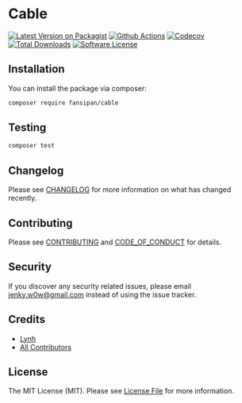 
# Cable

[![Latest Version on Packagist][ico-version]][link-packagist]
[![Github Actions][ico-gh-actions]][link-gh-actions]
[![Codecov][ico-codecov]][link-codecov]
[![Total Downloads][ico-downloads]][link-downloads]
[![Software License][ico-license]](LICENSE.md)

<!-- description -->

## Installation

You can install the package via composer:

```bash
composer require fansipan/cable
```

## Testing

```bash
composer test
```

## Changelog

Please see [CHANGELOG](CHANGELOG.md) for more information on what has changed recently.

## Contributing

Please see [CONTRIBUTING](CONTRIBUTING.md) and [CODE_OF_CONDUCT](CODE_OF_CONDUCT.md) for details.

## Security

If you discover any security related issues, please email jenky.w0w@gmail.com instead of using the issue tracker.

## Credits

- [Lynh](https://github.com/jenky)
- [All Contributors](../../contributors)

## License

The MIT License (MIT). Please see [License File](LICENSE.md) for more information.

[ico-version]: https://img.shields.io/packagist/v/fansipan/cable.svg?style=for-the-badge
[ico-license]: https://img.shields.io/badge/license-MIT-brightgreen.svg?style=for-the-badge
[ico-gh-actions]: https://img.shields.io/github/actions/workflow/status/fansipan/cable/testing.yml?branch=main&label=actions&logo=github&style=for-the-badge
[ico-codecov]: https://img.shields.io/codecov/c/github/fansipan/cable?logo=codecov&style=for-the-badge
[ico-downloads]: https://img.shields.io/packagist/dt/fansipan/cable.svg?style=for-the-badge

[link-packagist]: https://packagist.org/packages/fansipan/cable
[link-gh-actions]: https://github.com/jenky/fansipan/cable
[link-codecov]: https://codecov.io/gh/fansipan/cable
[link-downloads]: https://packagist.org/packages/fansipan/cable

